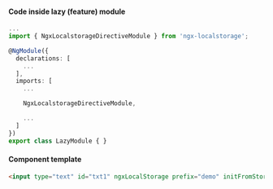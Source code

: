 #### Code inside lazy (feature) module

```ts
...
import { NgxLocalstorageDirectiveModule } from 'ngx-localstorage';

@NgModule({
  declarations: [
    ...
  ],
  imports: [
    ...

    NgxLocalstorageDirectiveModule,

    ...
  ]
})
export class LazyModule { }
```

#### Component template

```html
<input type="text" id="txt1" ngxLocalStorage prefix="demo" initFromStorage="true" forEvent="input" [valuePath]="['value']" />
```
